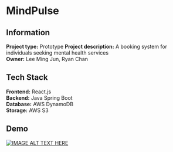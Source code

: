 # MindPulse  
## Information  
**Project type:** Prototype 
**Project description:** A booking system for individuals seeking mental health services  
**Owner:** Lee Ming Jun, Ryan Chan  
  
## Tech Stack  
**Frontend:** React.js  
**Backend:** Java Spring Boot  
**Database:** AWS DynamoDB  
**Storage:** AWS S3  

## Demo  
[![IMAGE ALT TEXT HERE](https://img.youtube.com/vi/Venvnqz646s/0.jpg)](https://www.youtube.com/watch?v=Venvnqz646s)
